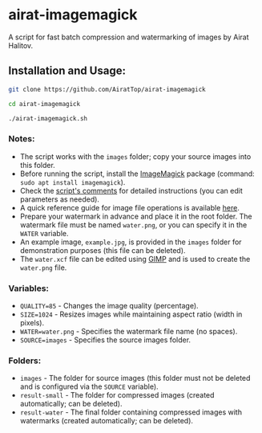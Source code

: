 # airat-imagemagick  

A script for fast batch compression and watermarking of images by Airat Halitov.

## Installation and Usage:  
```bash
git clone https://github.com/AiratTop/airat-imagemagick

cd airat-imagemagick

./airat-imagemagick.sh
```

### Notes:  
- The script works with the `images` folder; copy your source images into this folder.  
- Before running the script, install the [ImageMagick](https://imagemagick.org/index.php) package (command: `sudo apt install imagemagick`).  
- Check the [script's comments](https://github.com/AiratTop/airat-imagemagick/blob/main/airat-imagemagick.sh) for detailed instructions (you can edit parameters as needed).  
- A quick reference guide for image file operations is available [here](http://www.uamedwed.com/blog/linux/imagemagick-ili-kak-szhimat-izobrazheniya-v-os-linux.html).  
- Prepare your watermark in advance and place it in the root folder. The watermark file must be named `water.png`, or you can specify it in the `WATER` variable.  
- An example image, `example.jpg`, is provided in the `images` folder for demonstration purposes (this file can be deleted).  
- The `water.xcf` file can be edited using [GIMP](https://www.gimp.org/) and is used to create the `water.png` file.  

### Variables:  
- `QUALITY=85` - Changes the image quality (percentage).  
- `SIZE=1024` - Resizes images while maintaining aspect ratio (width in pixels).  
- `WATER=water.png` - Specifies the watermark file name (no spaces).  
- `SOURCE=images` - Specifies the source images folder.  

### Folders:  
- `images` - The folder for source images (this folder must not be deleted and is configured via the `SOURCE` variable).  
- `result-small` - The folder for compressed images (created automatically; can be deleted).  
- `result-water` - The final folder containing compressed images with watermarks (created automatically; can be deleted).  
